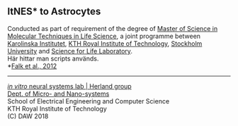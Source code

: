 ## ltNES* to Astrocytes  
Conducted as part of requirement of the degree of [Master of Science in Molecular Techniques in Life Science](https://www.scilifelab.se/education/masters-programmes/masters-programme-in-molecular-techniques-in-life-science/), a joint programme between [Karolinska Institutet](https://www.ki.se/), [KTH Royal Institute of Technology](https://www.kth.se/), [Stockholm University](https://www.su.se/) and [Science for Life Laboratory](https://www.scilifelab.se/).  
Här hittar man scripts används.  
\*[Falk et al., 2012](http://dx.doi.org/10.1371/journal.pone.0029597)  

***
[*in vitro* neural systems lab | Herland group](https://herlandlab.com/)  
[Dept. of Micro- and Nano-systems](https://www.kth.se/mst/)  
School of Electrical Engineering and Computer Science  
KTH Royal Institute of Technology  
(C) DAW 2018  
